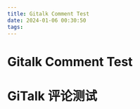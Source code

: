 ```yaml
---
title: Gitalk Comment Test
date: 2024-01-06 00:30:50
tags:
---
```


# Gitalk Comment Test

# GiTalk 评论测试

<div id="gitalk-container"></div>
<script type="text/javascript">
    var gitalk = new Gitalk({
      clientID: '6b425e84088235852a6e',
      clientSecret: 'e88427a81bccf5ac0f1737a1459305c446f254be',
      repo: 'blog-comments',
      owner: 'iamliuzy',
      admin: ['iamliuzy'],
      id: location.pathname,      // Ensure uniqueness and length less than 50
      distractionFreeMode: false  // Facebook-like distraction free mode
    });
    gitalk.render('gitalk-container')
</script>